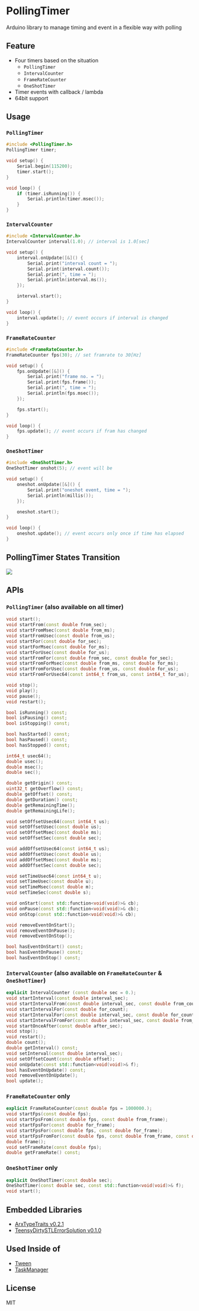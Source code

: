 # PollingTimer

Arduino library to manage timing and event in a flexible way with polling

## Feature

- Four timers based on the situation
  - `PollingTimer`
  - `IntervalCounter`
  - `FrameRateCounter`
  - `OneShotTimer`
- Timer events with callback / lambda
- 64bit support

## Usage

### `PollingTimer`

```C++
#include <PollingTimer.h>
PollingTimer timer;

void setup() {
    Serial.begin(115200);
    timer.start();
}

void loop() {
    if (timer.isRunning()) {
        Serial.println(timer.msec());
    }
}
```

### `IntervalCounter`

```C++
#include <IntervalCounter.h>
IntervalCounter interval(1.0); // interval is 1.0[sec]

void setup() {
    interval.onUpdate([&]() {
        Serial.print("interval count = ");
        Serial.print(interval.count());
        Serial.print(", time = ");
        Serial.println(interval.ms());
    });

    interval.start();
}

void loop() {
    interval.update(); // event occurs if interval is changed
}
```

### `FrameRateCounter`

```C++
#include <FrameRateCounter.h>
FrameRateCounter fps(30); // set framrate to 30[Hz]

void setup() {
    fps.onUpdate([&]() {
        Serial.print("frame no. = ");
        Serial.print(fps.frame());
        Serial.print(", time = ");
        Serial.println(fps.msec());
    });

    fps.start();
}

void loop() {
    fps.update(); // event occurs if fram has changed
}
```

### `OneShotTimer`

```C++
#include <OneShotTimer.h>
OneShotTimer onshot(5); // event will be

void setup() {
    oneshot.onUpdate([&]() {
        Serial.print("oneshot event, time = ");
        Serial.println(millis());
    });

    oneshot.start();
}

void loop() {
    oneshot.update(); // event occurs only once if time has elapsed
}
```

## PollingTimer States Transition

![](resources/pollingtimer_states.jpg)

## APIs

### `PollingTimer` (also available on all timer)

```C++
void start();
void startFrom(const double from_sec);
void startFromMsec(const double from_ms);
void startFromUsec(const double from_us);
void startFor(const double for_sec);
void startForMsec(const double for_ms);
void startForUsec(const double for_us);
void startFromFor(const double from_sec, const double for_sec);
void startFromForMsec(const double from_ms, const double for_ms);
void startFromForUsec(const double from_us, const double for_us);
void startFromForUsec64(const int64_t from_us, const int64_t for_us);

void stop();
void play();
void pause();
void restart();

bool isRunning() const;
bool isPausing() const;
bool isStopping() const;

bool hasStarted() const;
bool hasPaused() const;
bool hasStopped() const;

int64_t usec64();
double usec();
double msec();
double sec();

double getOrigin() const;
uint32_t getOverflow() const;
double getOffset() const;
double getDuration() const;
double getRemainingTime();
double getRemainingLife();

void setOffsetUsec64(const int64_t us);
void setOffsetUsec(const double us);
void setOffsetMsec(const double ms);
void setOffsetSec(const double sec);

void addOffsetUsec64(const int64_t us);
void addOffsetUsec(const double us);
void addOffsetMsec(const double ms);
void addOffsetSec(const double sec);

void setTimeUsec64(const int64_t u);
void setTimeUsec(const double u);
void setTimeMsec(const double m);
void setTimeSec(const double s);

void onStart(const std::function<void(void)>& cb);
void onPause(const std::function<void(void)>& cb);
void onStop(const std::function<void(void)>& cb);

void removeEventOnStart();
void removeEventOnPause();
void removeEventOnStop();

bool hasEventOnStart() const;
bool hasEventOnPause() const;
bool hasEventOnStop() const;
```

### `IntervalCounter` (also available on `FrameRateCounter` & `OneShotTimer`)

```C++
explicit IntervalCounter (const double sec = 0.);
void startInterval(const double interval_sec);
void startIntervalFrom(const double interval_sec, const double from_count);
void startIntervalFor(const double for_count);
void startIntervalFor(const double interval_sec, const double for_count);
void startIntervalFromFor(const double interval_sec, const double from_count, const double for_count);
void startOnceAfter(const double after_sec);
void stop();
void restart();
double count();
double getInterval() const;
void setInterval(const double interval_sec);
void setOffsetCount(const double offset);
void onUpdate(const std::function<void(void)>& f);
bool hasEventOnUpdate() const;
void removeEventOnUpdate();
bool update();
```

### `FrameRateCounter` only

```C++
explicit FrameRateCounter(const double fps = 1000000.);
void startFps(const double fps);
void startFpsFrom(const double fps, const double from_frame);
void startFpsFor(const double for_frame);
void startFpsFor(const double fps, const double for_frame);
void startFpsFromFor(const double fps, const double from_frame, const double for_frame);
double frame();
void setFrameRate(const double fps);
double getFrameRate() const;
```

### `OneShotTimer` only

```C++
explicit OneShotTimer(const double sec);
OneShotTimer(const double sec, const std::function<void(void)>& f);
void start();
```

## Embedded Libraries

- [ArxTypeTraits v0.2.1](https://github.com/hideakitai/ArxTypeTraits)
- [TeensyDirtySTLErrorSolution v0.1.0](https://github.com/hideakitai/TeensyDirtySTLErrorSolution)

## Used Inside of

- [Tween](https://github.com/hideakitai/Tween)
- [TaskManager](https://github.com/hideakitai/TaskManager)

## License

MIT
